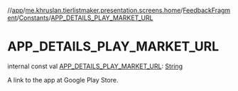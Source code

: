 //[app](../../../../index.md)/[me.khruslan.tierlistmaker.presentation.screens.home](../../index.md)/[FeedbackFragment](../index.md)/[Constants](index.md)/[APP_DETAILS_PLAY_MARKET_URL](-a-p-p_-d-e-t-a-i-l-s_-p-l-a-y_-m-a-r-k-e-t_-u-r-l.md)

# APP_DETAILS_PLAY_MARKET_URL

internal const val [APP_DETAILS_PLAY_MARKET_URL](-a-p-p_-d-e-t-a-i-l-s_-p-l-a-y_-m-a-r-k-e-t_-u-r-l.md): [String](https://kotlinlang.org/api/latest/jvm/stdlib/kotlin/-string/index.html)

A link to the app at Google Play Store.
